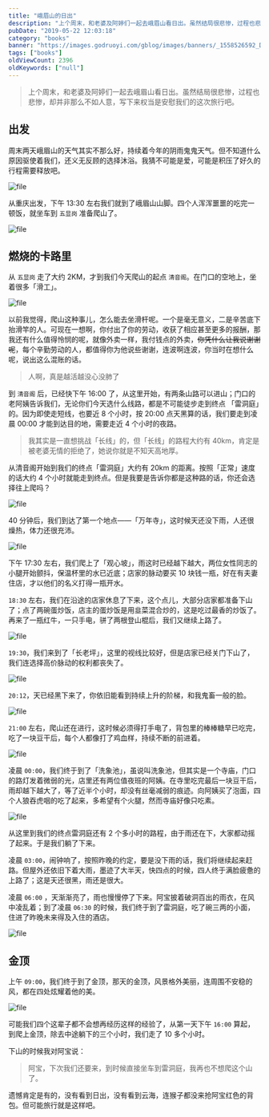 ```yaml
---
title: "峨眉⼭的⽇出"
description: "上个周末，和⽼婆及阿婷们⼀起去峨眉⼭看⽇出。虽然结局很悲惨，过程也悲惨，却并⾮那么不如⼈意，写下来权当是安慰我们的这次旅⾏吧。"
pubDate: "2019-05-22 12:03:18"
category: "books"
banner: "https://images.godruoyi.com/gblog/images/banners/_1558526592_DaadbXpCjI.avif"
tags: ["books"]
oldViewCount: 2396
oldKeywords: ["null"]
---
```


> 上个周末，和⽼婆及阿婷们⼀起去峨眉⼭看⽇出。虽然结局很悲惨，过程也悲惨，却并⾮那么不如⼈意，写下来权当是安慰我们的这次旅⾏吧。

## 出发
周末两天峨眉⼭的天⽓其实不那么好，持续着今年的阴⾬⻤鬼天⽓。但不知道什么原因驱使着我们，还义⽆反顾的选择沐浴。我猜不可能是爱，可能是积压了好久的⾏程需要释放吧。

![file](https://images.godruoyi.com/posts/201905/22/_1558524742_ZVQ4p39w6K.jpeg)

从重庆出发，下午 13:30 左右我们就到了峨眉⼭⼭脚。四个⼈浑浑噩噩的吃完⼀顿饭，就坐⻋到 `五显岗` 准备爬⼭了。

![file](https://images.godruoyi.com/posts/201905/22/_1558524766_PnNSXHNmta.jpeg)

## 燃烧的卡路⾥

从 `五显岗` ⾛了⼤约 2KM，才到我们今天爬⼭的起点 `清⾳阁`。在门口的空地上，坐着很多「滑工」。

![file](https://images.godruoyi.com/posts/201905/22/_1558527894_CIOHVduWfg.jpeg)

以前我觉得，爬⼭这种事⼉，怎么能去坐滑杆呢。⼀个是毫⽆意义，二是⾟苦底下抬滑竿的⼈。可现在⼀想啊，你付出了你的劳动，收获了相应甚⾄更多的报酬，那我还有什么值得怜悯的呢，就像外卖一样，我付钱点的外卖，~~你凭什么让我说谢谢呢~~，每个辛勤劳动的人，都值得你为他说些谢谢，连波啊连波，你当时在想什么呢，说出这么混账的话。

> 人啊，真是越活越没⼼没肺了

到 `清⾳阁` 后，已经快下午 16:00 了，从这里开始，有两条⼭路可以进⼭；门口的老阿姨告诉我们，无论你们今天选什么线路，都是不可能徒步走到终点 「雷洞庭」的。因为即使走短线，也要近 8 个小时，按 20:00 点天黑算的话，我们要走到凌晨 00:00 才能到达目的地，需要走近 4 个小时的夜路。

> 我其实是一直想挑战「长线」的，但「长线」的路程大约有 40km，肯定是被老婆无情的拒绝了，她说你就是不知天高地厚。

从清音阁开始到我们的终点「雷洞庭」大约有 20km 的距离。按照「正常」速度的话大约 4 个小时就能走到终点。但是我要是告诉你都是这种路的话，你还会选择往上爬吗？

![file](https://images.godruoyi.com/posts/201905/22/_1558527903_VB4nZqbF7c.jpeg)

40 分钟后，我们到达了第一个地点——「万年寺」，这时候天还没下雨，人还很燥热，体力还很充沛。

![file](https://images.godruoyi.com/posts/201905/22/_1558524813_vaIxAwYHsE.jpeg)

下午 17:30 左右，我们爬上了「观心坡」，雨这时已经越下越大，两位女性同志的小腿开始颤抖，保温杯里的水已近底；店家的脉动要买 10 块钱一瓶，好在有夫妻住店，才以他们的名义打得一瓶开水。

`18:30` 左右，我们在沿途的店家休息了下来，这个点儿，大部分店家都准备下山了；点了两碗蛋炒饭，店主的蛋炒饭是用韭菜混合炒的，这是吃过最香的炒饭了。再来了一瓶红牛，一只手电，骈了两根登山棍后，我们又继续上路了。

![file](https://images.godruoyi.com/posts/201905/23/_1558592173_eWbCIhpnJx.png)

`19:30`，我们来到了「长老坪」，这里的视线比较好，但是店家已经关门下山了，我们连选择高价脉动的权利都丧失了。

![file](https://images.godruoyi.com/posts/201905/22/_1558527947_bnlqR2zG0R.jpeg)

`20:12`，天已经黑下来了，你依旧能看到持续上升的阶梯，和我鬼畜一般的脸。

![file](https://images.godruoyi.com/posts/201905/22/_1558527962_maRTAr7BlF.jpeg)

`21:00` 左右，爬山还在进行，这时候必须得打手电了，背包里的棒棒糖早已吃完，吃了一块豆干后，每个人都像打了鸡血样，持续不断的前进着。

![file](https://images.godruoyi.com/posts/201905/22/_1558527953_F8AjDehi5I.jpeg)

凌晨 `00:00`，我们终于到了「洗象池」，虽说叫洗象池，但其实是一个寺庙，门口的路灯发着微弱的光，店里还有两位值夜班的阿姨。在寺里吃完最后一块豆干后，雨却越下越大了，等了近半个小时，却没有丝毫减弱的痕迹。向阿姨买了泡面，四个人狼吞虎咽的吃了起来，多希望有个火腿，然而寺庙好像只吃素。

![file](https://images.godruoyi.com/posts/201905/22/_1558528206_wbEsHqy4my.png)

从这里到我们的终点雷洞庭还有 2 个多小时的路程，由于雨还在下，大家都动摇了起来。于是我们躺了下来。

凌晨 `03:00`，闹钟响了，按照昨晚的约定，要是没下雨的话，我们将继续起来赶路。但屋外还依旧下着大雨，墨迹了大半天，快四点的时候，四人终于满脸疲惫的上路了；这是天还很黑，雨还是很大。

凌晨 `06:00` ，天渐渐亮了，雨也慢慢停了下来。阿宝披着破洞百出的雨衣，在风中凌乱着；到了凌晨 `06:30` 的时候，我们终于到了雷洞庭，吃了碗三两的小面，住进了昨晚未来得及入住的酒店。

![file](https://images.godruoyi.com/posts/201905/22/_1558528121_h7EogmzXla.jpeg)

## 金顶

上午 `09:00`，我们终于到了金顶，那天的金顶，风景格外美丽，连周围不安稳的风，都在四处炫耀着他的美。

![file](https://images.godruoyi.com/posts/201905/22/_1558528125_LN0WQoeMqm.jpeg)

可能我们四个这辈子都不会想再经历这样的经验了，从第一天下午 `16:00` 算起，到爬上金顶，除去中途躺下的三个小时，我们走了 10 多个小时。

下山的时候我对阿宝说：

> 阿宝，下次我们还要来，到时候直接坐车到雷洞庭，我再也不想爬这个山了。

遗憾肯定是有的，没有看到日出，没有看到云海，连猴子都没来抢阿宝红色的背包。但可能旅行就是这样吧。
